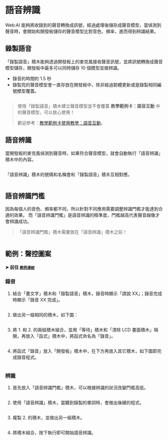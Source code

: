 

# 語音辨識

Web:AI 能夠將收錄到的聲音轉換成訊號，經過處理後儲存成聲音模型，當偵測到聲音時，會開始和開發板儲存的聲音模型比對音色、頻率，進而得到辨識結果。

## 錄製語音

「錄製語音」積木能夠透過開發板上的麥克風接收聲音訊號，並將訊號轉換成聲音模型儲存，開發板中最多可以同時儲存 10 個模型並做辨識。

- 錄音的時間約 1.5 秒
- 錄製完的聲音模型會一直存放在開發板中，除非經過韌體更新或是錄製相同編號模型覆蓋。

<img src="https://md.webduino.io/uploads/upload_35bfe0c86f4fe079f23d9c4ed1cf72e1.png" alt="" width="">

> 使用「錄製語音」積木建立聲音模型並不會覆蓋 **教學範例卡：語音互動** 中的聲音模型，可以放心使用！
> 
> 歡迎參考：[教學範例卡使用教學：語音互動](./教學範例卡使用教學：語音互動_md.webduino.ioundefined.md)。

## 語音辨識

當開發板的麥克風偵測到聲音時，如果符合聲音模型，就會自動執行「語音辨識」積木中的內容。

<img src="https://md.webduino.io/uploads/upload_84a175743d91231364e358a130dc5fe9.jpg" alt="" width="">

「語音辨識」積木的號碼和名稱會和「錄製語音」積木互相對應。

<img src="https://md.webduino.io/uploads/upload_e61839237fec9517099e535434064a9f.png" alt="" width="">

## 語音辨識門檻

因為每個人的音色、頻率都不同，所以針對不同應用需要調整辨識門檻才能達到合適的效果。
而「語音辨識門檻」是語音辨識的精準度，門檻越高代表聲音越像才會辨識成功。

> 「語音辨識門檻」積木需要放在「語音辨識」積木之前！

<img src="https://md.webduino.io/uploads/upload_d5a69cbf6a0cff9e9bf5c5c66cb077a5.jpg" alt="" width="">

## 範例：聲控圖案

#### ➤ 前往 [`範例連結`](./`範例連結`_ai-blockly.webduino.io.md)

### 錄音

1. 結合「畫文字」積木和「錄製語音」積木，錄音時顯示「請說 XX」；錄音完成時顯示「錄音 XX 完成」。

    <img src="https://md.webduino.io/uploads/upload_874d1de7d96a0bce1df0c6b344ea4c65.png" alt="" width="">

2. 做出另一組相同的積木，如下圖：

    <img src="https://md.webduino.io/uploads/upload_278aa7293c58b306ce8359fda8feac76.png" alt="" width="">

3. 將 1. 和 2. 的兩組積木組合，並用「等待」積木和「清除 LCD 畫面積木」隔開，再放入「函式」積木中，將函式命名為「錄音」。

    <img src="https://md.webduino.io/uploads/upload_277fede13002d8fcfe8e205a61494216.jpg" alt="" width="">

4. 將函式「錄音」放入「開發板」積木中，在下方再放入其它積木，如下圖即完成錄音程式。

   <img src="https://md.webduino.io/uploads/upload_2074f0bf5244ad2996764e6ee4f5edd7.jpg" alt="" width="">

### 辨識

1. 首先放入「語音辨識門檻」積木，可以根據辨識的狀況改變門檻高低。

   <img src="https://md.webduino.io/uploads/upload_8b9cd5eb6eb2a855a7e8560c7b70c765.jpg" alt="" width="">

2. 使用「語音辨識」積木，當聽到錄製的單詞時，會做出後續的程式。

    <img src="https://md.webduino.io/uploads/upload_608e2765058f13e124cedfcbe1521f1c.jpg" alt="" width="">

3. 複製 2. 的積木，並做出另一組積木。

    <img src="https://md.webduino.io/uploads/upload_4b8c00e2106272522dfaaf87b8811d4f.jpg" alt="" width="">

4. 將積木組合，按下執行即可開始語音辨識。

<img src="https://md.webduino.io/uploads/upload_6a2118831450e68215943573fe374108.jpg" alt="" width="">

<img src="https://md.webduino.io/uploads/upload_c072b055bcc2a28e37dfff15ff464567.gif" alt="" width="">


<!-- ## 範例：辨識 4 色語音

### 錄音

1. 結合「畫文字」積木和「錄製語音」積木，並用「函式」積木將積木組合。

    <img src="https://md.webduino.io/uploads/upload_7f575d4dbc80a72fad033bfd904d5938.jpg" alt="" width="">

2. 複製出 3 組同樣的積木，更改成「藍色」、「綠色」、「黃色」，做出如下圖。

> 記得更改：
> - 函式名稱
> - 畫文字
> - 語音號碼
> - 語音名稱

<img src="https://md.webduino.io/uploads/upload_4304cc17c12b575ab5e505487ce254c2.jpg" alt="" width="">

3. 將「函式」積木放入「開發板」積木中，並用「清除 LCD 畫面」積木區隔，避免文字被覆蓋。

    <img src="https://md.webduino.io/uploads/upload_87fc803ae4e31489b44b56ea4525dee3.jpg" alt="" width="">

### 辨識 -->
